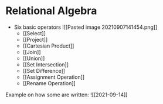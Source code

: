 # Relational Algebra
* Six basic operators
	![[Pasted image 20210907141454.png]]
	* [[Select]]
	* [[Project]]
	* [[Cartesian Product]]
	* [[Join]]
	* [[Union]]
	* [[Set Intersection]]
	* [[Set Difference]]
	* [[Assignment Operation]]
	* [[Rename Operation]]

Example on how some are written:
![[2021-09-14]]

